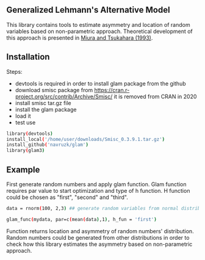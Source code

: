 

## Generalized Lehmann's Alternative Model

This library contains tools to estimate asymmetry and location of random variables based on non-parametric approach.
Theoretical development of this approach is presented in [Miura and Tsukahara (1993)](http://www3.stat.sinica.edu.tw/statistica/j3n1/j3n17/j3n17.htm). 


## Installation

Steps:

- devtools is required in order to install glam package from the github
- download smisc package from https://cran.r-project.org/src/contrib/Archive/Smisc/ it is removed from CRAN in 2020
- install smisc tar.gz file
- install the glam package
- load it
- test use

```bash
library(devtools)
install_local('/home/user/downloads/Smisc_0.3.9.1.tar.gz')
install_github('navruzk/glam')
library(glam3)
```


## Example

First generate random numbers and apply glam function. Glam function requires par value to start optimization and type of h function. H function could be chosen as "first", "second" and "third". 

```bash
data = rnorm(100, 2,3) ## generate random variables from normal distribution.

glam_func(mydata, par=c(mean(data),1), h_fun = 'first')
```
Function returns location and asymmetry of random numbers' distribution. Random numbers could be generated from other distributions in order to check how this library estimates the asymmetry based on non-parametric approach.
